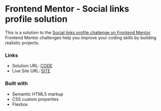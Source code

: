 # Frontend Mentor - Social links profile solution

This is a solution to the [Social links profile challenge on Frontend Mentor](https://www.frontendmentor.io/challenges/social-links-profile-UG32l9m6dQ). Frontend Mentor challenges help you improve your coding skills by building realistic projects. 

### Links

- Solution URL: [CODE](https://github.com/ItsThankK/social-links-profile-project)
- Live Site URL: [SITE](https://social-links-profile-itsthankk.netlify.app/)


### Built with

- Semantic HTML5 markup
- CSS custom properties
- Flexbox